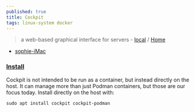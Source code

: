 ```yaml
---
published: true
title: Cockpit
tags: linux-system docker
---
```

> a web-based graphical interface for servers - [local](http://localhost:9090) / [Home](https://cockpit-project.org/)

- [sophie-iMac](https://sophie-imac:9090/)

### [Install](https://www.smarthomebeginner.com/docker-to-podman-migration-guide/#Cockpit)

Cockpit is not intended to be run as a container, but instead directly on the host. It can manage more than just Podman containers, but those are our focus today. Install directly on the host with:

`sudo apt install cockpit cockpit-podman`
